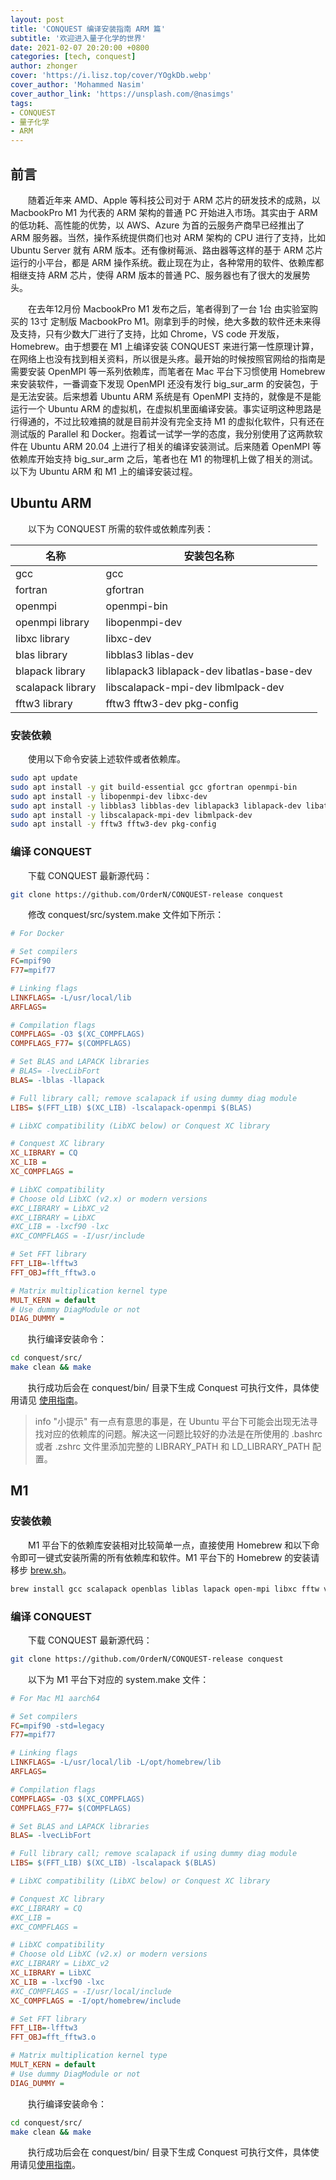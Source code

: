 ```yaml
---
layout: post
title: 'CONQUEST 编译安装指南 ARM 篇'
subtitle: '欢迎进入量子化学的世界'
date: 2021-02-07 20:20:00 +0800
categories: [tech, conquest]
author: zhonger
cover: 'https://i.lisz.top/cover/YOgkDb.webp'
cover_author: 'Mohammed Nasim'
cover_author_link: 'https://unsplash.com/@nasimgs'
tags: 
- CONQUEST
- 量子化学
- ARM
---
```


## 前言

&emsp;&emsp;随着近年来 AMD、Apple 等科技公司对于 ARM 芯片的研发技术的成熟，以 MacbookPro M1 为代表的 ARM 架构的普通 PC 开始进入市场。其实由于 ARM 的低功耗、高性能的优势，以 AWS、Azure 为首的云服务产商早已经推出了 ARM 服务器。当然，操作系统提供商们也对 ARM 架构的 CPU 进行了支持，比如 Ubuntu Server 就有 ARM 版本。还有像树莓派、路由器等这样的基于 ARM 芯片运行的小平台，都是 ARM 操作系统。截止现在为止，各种常用的软件、依赖库都相继支持 ARM 芯片，使得 ARM 版本的普通 PC、服务器也有了很大的发展势头。

&emsp;&emsp;在去年12月份 MacbookPro M1 发布之后，笔者得到了一台 1台 由实验室购买的 13寸 定制版 MacbookPro M1。刚拿到手的时候，绝大多数的软件还未来得及支持，只有少数大厂进行了支持，比如 Chrome，VS code 开发版，Homebrew。由于想要在 M1 上编译安装 CONQUEST 来进行第一性原理计算，在网络上也没有找到相关资料，所以很是头疼。最开始的时候按照官网给的指南是需要安装 OpenMPI 等一系列依赖库，而笔者在 Mac 平台下习惯使用 Homebrew 来安装软件，一番调查下发现 OpenMPI 还没有发行 big_sur_arm 的安装包，于是无法安装。后来想着 Ubuntu ARM 系统是有 OpenMPI 支持的，就像是不是能运行一个 Ubuntu ARM 的虚拟机，在虚拟机里面编译安装。事实证明这种思路是行得通的，不过比较难搞的就是目前并没有完全支持 M1 的虚拟化软件，只有还在测试版的 Parallel 和 Docker。抱着试一试学一学的态度，我分别使用了这两款软件在 Ubuntu ARM 20.04 上进行了相关的编译安装测试。后来随着 OpenMPI 等依赖库开始支持 big_sur_arm 之后，笔者也在 M1 的物理机上做了相关的测试。以下为 Ubuntu ARM 和 M1 上的编译安装过程。

## Ubuntu ARM

&emsp;&emsp;以下为 CONQUEST 所需的软件或依赖库列表：

| 名称 | 安装包名称 |
| ---- | ---- |
| gcc | gcc |
| fortran | gfortran |
| openmpi | openmpi-bin |
| openmpi library | libopenmpi-dev |
| libxc library | libxc-dev |
| blas library | libblas3 liblas-dev |
| blapack library | liblapack3 liblapack-dev libatlas-base-dev |
| scalapack library | libscalapack-mpi-dev libmlpack-dev |
| fftw3 library| fftw3 fftw3-dev pkg-config |

### 安装依赖

&emsp;&emsp;使用以下命令安装上述软件或者依赖库。

```bash
sudo apt update
sudo apt install -y git build-essential gcc gfortran openmpi-bin
sudo apt install -y libopenmpi-dev libxc-dev
sudo apt install -y libblas3 libblas-dev liblapack3 liblapack-dev libatlas-base-dev
sudo apt install -y libscalapack-mpi-dev libmlpack-dev
sudo apt install -y fftw3 fftw3-dev pkg-config
```

### 编译 CONQUEST

&emsp;&emsp;下载 CONQUEST 最新源代码：

```bash
git clone https://github.com/OrderN/CONQUEST-release conquest
```

&emsp;&emsp;修改 conquest/src/system.make 文件如下所示：

```ini
# For Docker

# Set compilers
FC=mpif90
F77=mpif77

# Linking flags
LINKFLAGS= -L/usr/local/lib
ARFLAGS=

# Compilation flags
COMPFLAGS= -O3 $(XC_COMPFLAGS)
COMPFLAGS_F77= $(COMPFLAGS)

# Set BLAS and LAPACK libraries
# BLAS= -lvecLibFort
BLAS= -lblas -llapack

# Full library call; remove scalapack if using dummy diag module
LIBS= $(FFT_LIB) $(XC_LIB) -lscalapack-openmpi $(BLAS)

# LibXC compatibility (LibXC below) or Conquest XC library

# Conquest XC library
XC_LIBRARY = CQ
XC_LIB =
XC_COMPFLAGS =

# LibXC compatibility
# Choose old LibXC (v2.x) or modern versions
#XC_LIBRARY = LibXC_v2
#XC_LIBRARY = LibXC
#XC_LIB = -lxcf90 -lxc
#XC_COMPFLAGS = -I/usr/include

# Set FFT library
FFT_LIB=-lfftw3
FFT_OBJ=fft_fftw3.o

# Matrix multiplication kernel type
MULT_KERN = default
# Use dummy DiagModule or not
DIAG_DUMMY =
```

&emsp;&emsp;执行编译安装命令：

```bash
cd conquest/src/
make clean && make
```

&emsp;&emsp;执行成功后会在 conquest/bin/ 目录下生成 Conquest 可执行文件，具体使用请见 [使用指南](/tech/conquest-introduction)。

> info "小提示"
> 有一点有意思的事是，在 Ubuntu 平台下可能会出现无法寻找对应的依赖库的问题。解决这一问题比较好的办法是在所使用的 .bashrc 或者 .zshrc 文件里添加完整的 LIBRARY_PATH 和 LD_LIBRARY_PATH 配置。

## M1

### 安装依赖

&emsp;&emsp;M1 平台下的依赖库安装相对比较简单一点，直接使用 Homebrew 和以下命令即可一键式安装所需的所有依赖库和软件。M1 平台下的 Homebrew 的安装请移步 [brew.sh](https://brew.sh/)。

```bash
brew install gcc scalapack openblas liblas lapack open-mpi libxc fftw vecLibFort
```

### 编译 CONQUEST

&emsp;&emsp;下载 CONQUEST 最新源代码：

```bash
git clone https://github.com/OrderN/CONQUEST-release conquest
```

&emsp;&emsp;以下为 M1 平台下对应的 system.make 文件：

```ini
# For Mac M1 aarch64

# Set compilers
FC=mpif90 -std=legacy
F77=mpif77

# Linking flags
LINKFLAGS= -L/usr/local/lib -L/opt/homebrew/lib
ARFLAGS=

# Compilation flags
COMPFLAGS= -O3 $(XC_COMPFLAGS)
COMPFLAGS_F77= $(COMPFLAGS)

# Set BLAS and LAPACK libraries
BLAS= -lvecLibFort

# Full library call; remove scalapack if using dummy diag module
LIBS= $(FFT_LIB) $(XC_LIB) -lscalapack $(BLAS)

# LibXC compatibility (LibXC below) or Conquest XC library

# Conquest XC library
#XC_LIBRARY = CQ
#XC_LIB =
#XC_COMPFLAGS =

# LibXC compatibility
# Choose old LibXC (v2.x) or modern versions
#XC_LIBRARY = LibXC_v2
XC_LIBRARY = LibXC
XC_LIB = -lxcf90 -lxc
#XC_COMPFLAGS = -I/usr/local/include
XC_COMPFLAGS = -I/opt/homebrew/include

# Set FFT library
FFT_LIB=-lfftw3
FFT_OBJ=fft_fftw3.o

# Matrix multiplication kernel type
MULT_KERN = default
# Use dummy DiagModule or not
DIAG_DUMMY =
```

&emsp;&emsp;执行编译安装命令：

```bash
cd conquest/src/
make clean && make
```

&emsp;&emsp;执行成功后会在 conquest/bin/ 目录下生成 Conquest 可执行文件，具体使用请见[使用指南](/tech/conquest-introduction)。
